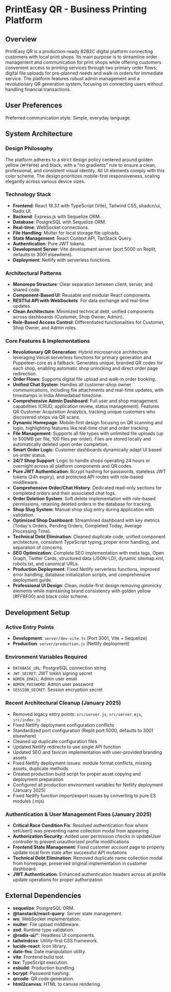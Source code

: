 # PrintEasy QR - Business Printing Platform

## Overview

PrintEasy QR is a production-ready B2B2C digital platform connecting customers with local print shops. Its main purpose is to streamline order management and communication for print shops while offering customers convenient access to printing services through two primary order flows: digital file uploads for pre-planned needs and walk-in orders for immediate service. The platform features robust admin management and a revolutionary QR generation system, focusing on connecting users without handling financial transactions.

## User Preferences

Preferred communication style: Simple, everyday language.

## System Architecture

### Design Philosophy
The platform adheres to a strict design policy centered around golden yellow (`#FFBF00`) and black, with a "no gradients" rule to ensure a clean, professional, and consistent visual identity. All UI elements comply with this color scheme. The design prioritizes mobile-first responsiveness, scaling elegantly across various device sizes.

### Technology Stack
- **Frontend**: React 18.3.1 with TypeScript (Vite), Tailwind CSS, shadcn/ui, Radix UI.
- **Backend**: Express.js with Sequelize ORM.
- **Database**: PostgreSQL with Sequelize ORM.
- **Real-time**: WebSocket connections.
- **File Handling**: Multer for local storage file uploads.
- **State Management**: React Context API, TanStack Query.
- **Authentication**: Pure JWT tokens.
- **Development Server**: Vite development server (port 5000 on Replit, defaults to 3001 elsewhere).
- **Deployment**: Netlify with serverless functions.

### Architectural Patterns
- **Monorepo Structure**: Clear separation between client, server, and shared code.
- **Component-Based UI**: Reusable and modular React components.
- **RESTful API with WebSockets**: For data exchange and real-time updates.
- **Clean Architecture**: Minimized technical debt, unified components across dashboards (Customer, Shop Owner, Admin).
- **Role-Based Access Control**: Differentiated functionalities for Customer, Shop Owner, and Admin roles.

### Core Features & Implementations
- **Revolutionary QR Generation**: Hybrid microservice architecture leveraging Vercel serverless functions for primary generation and Puppeteer-core as a fallback. Generates unique, branded QR codes for each shop, enabling automatic shop unlocking and direct order page redirection.
- **Order Flows**: Supports digital file upload and walk-in order booking.
- **Unified Chat System**: Handles all customer-shop owner communications, including file attachments and real-time updates, with timestamps in India Ahmedabad timezone.
- **Comprehensive Admin Dashboard**: Full user and shop management capabilities (CRUD, application review, status management). Features QR Customer Acquisition Analytics, tracking unique customers who discovered shops via QR scans.
- **Dynamic Homepage**: Mobile-first design focusing on QR scanning and login, highlighting features like real-time chat and order tracking.
- **File Management**: Supports all file types with unlimited file uploads (up to 500MB per file, 100 files per order). Files are stored locally and automatically deleted upon order completion.
- **Smart Order Logic**: Customer dashboards dynamically adapt UI based on order status.
- **24/7 Shop Support**: Logic to handle shops operating 24 hours or overnight across all platform components and QR codes.
- **Pure JWT Authentication**: Bcrypt hashing for passwords, stateless JWT tokens (24h expiry), and protected API routes with role-based middleware.
- **Comprehensive Order/Chat History**: Dedicated read-only sections for completed orders and their associated chat logs.
- **Order Deletion System**: Soft delete implementation with role-based permissions, retaining deleted orders in the database for tracking.
- **Shop Slug System**: Manual shop slug entry during application with validation.
- **Optimized Shop Dashboard**: Streamlined dashboard with key metrics (Today's Orders, Pending Orders, Completed Today, Average Processing Time).
- **Technical Debt Elimination**: Cleaned duplicate code, unified component architecture, consistent TypeScript typing, proper error handling, and separation of concerns.
- **SEO Optimization**: Complete SEO implementation with meta tags, Open Graph, Twitter Cards, structured data (JSON-LD), dynamic sitemap.xml, robots.txt, and canonical URLs.
- **Production Deployment**: Fixed Netlify serverless functions, improved error handling, database initialization scripts, and comprehensive deployment guide.
- **Professional UI Design**: Clean, mobile-first design removing gimmicky elements while maintaining brand consistency with golden yellow (#FFBF00) and black color scheme.

## Development Setup

### Active Entry Points
- **Development**: `server/dev-vite.ts` (Port 3001, Vite + Sequelize)
- **Production**: `server/production.js` (Netlify deployment)

### Environment Variables Required
- `DATABASE_URL`: PostgreSQL connection string
- `JWT_SECRET`: JWT token signing secret
- `ADMIN_EMAIL`: Admin user email
- `ADMIN_PASSWORD`: Admin user password
- `SESSION_SECRET`: Session encryption secret

### Recent Architectural Cleanup (January 2025)
- Removed legacy entry points: `src/server.js`, `src/server.mjs`, `src/index.js`
- Fixed Netlify deployment configuration conflicts
- Standardized port configuration (Replit port 5000, defaults to 3001 elsewhere)
- Cleaned up duplicate configuration files
- Updated Netlify redirects to use single API function
- Updated SEO and favicon implementation with user-provided branding assets
- Fixed Netlify deployment issues: module format conflicts, missing assets, duplicate methods
- Created production build script for proper asset copying and deployment preparation
- Configured all production environment variables for Netlify deployment (January 2025)
- Fixed Netlify function import/export issues by converting to pure ES modules (.mjs)

### Authentication & User Management Fixes (January 2025)
- **Critical Race Condition Fix**: Resolved authentication flow where setUser() was preventing name collection modal from appearing
- **Authorization Security**: Added user permission checks in updateUser controller to prevent unauthorized profile modifications
- **Frontend State Management**: Fixed customer account page to properly update local form state after successful API mutations
- **Technical Debt Elimination**: Removed duplicate name collection modal from homepage, preserved original implementation in customer dashboard
- **JWT Authentication**: Enhanced authentication headers across all profile update operations for proper authorization

## External Dependencies

- **sequelize**: PostgreSQL ORM.
- **@tanstack/react-query**: Server state management.
- **ws**: WebSocket implementation.
- **multer**: File upload middleware.
- **zod**: Runtime type validation.
- **@radix-ui/***: Headless UI components.
- **tailwindcss**: Utility-first CSS framework.
- **lucide-react**: Icon library.
- **date-fns**: Date manipulation utility.
- **vite**: Frontend build tool.
- **tsx**: TypeScript execution.
- **esbuild**: Production bundling.
- **bcrypt**: Password hashing.
- **qrcode**: QR code generation.
- **html2canvas**: HTML to canvas rendering.
